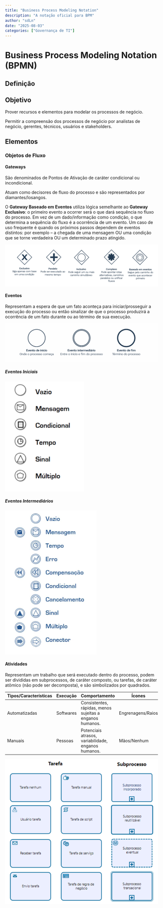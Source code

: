 ```yaml
---
title: "Business Process Modeling Notation"
description: "A notação oficial para BPM"
author: "sdLn"
date: "2025-08-03"
categories: ["Governança de TI"]
---
```



# Business Process Modeling Notation (BPMN)

## Definição

## Objetivo
Prover recursos e elementos para modelar os processos de negócio.

Permitir a compreensão dos processos de negócio por analistas de negócio, gerentes, técnicos, usuários e stakeholders.

## Elementos
### Objetos de Fluxo
#### Gateways
São denominados de Pontos de Ativação de caráter condicional ou incondicional.

Atuam como decisores de fluxo do processo e são representados por diamantes/losangos.

O **Gateway Baseado em Eventos** utiliza lógica semelhante ao **Gateway Exclusivo**: o primeiro evento a ocorrer será o que dará sequência no fluxo do processo. 
Em vez de um dado/informação como condição, o que determina a sequência do fluxo é a ocorrência de um evento. 
Um caso de uso frequente é quando os próximos passos dependem de eventos distintos: por exemplo – a chegada de uma mensagem OU uma condição que se torne verdadeira OU um determinado prazo atingido. 

![Figura 1 - Gateways Disponíveis](assets/bpmn/gateways.png)

#### Eventos
Representam a espera de que um fato aconteça para iniciar/prosseguir a execução do processo ou então sinalizar de que o processo produzirá a ocorrência de um fato durante ou ao término de sua execução.

![Figura 2 - Tipos de Eventos Disponíveis](assets/bpmn/eventos.png)

##### Eventos Iniciais
![Figura 3 - Exemplos de Eventos Iniciais](assets/bpmn/eventosiniciais.png)

##### Eventos Intermediários
![Figura 4 - Exemplos de Eventos Intermediários](assets/bpmn/eventosintermediarios.png)


#### Atividades
Representam um trabalho que será executado dentro do processo, podem ser divididas em subprocessos, de caráter composto, ou tarefas, de caráter atômico (não pode ser decomposta), e são simbolizados por quadrados.

|   Tipos/Características            | Execução  |  Comportamento                                                |     Ícones           |
|---------------|-----------|---------------------------------------------------------------|----------------------|
| Automatizadas | Softwares |      Consistentes, rápidas, menos sujeitas a enganos humanos. |    Engrenagens/Raios |
|  Manuais      | Pessoas   | Potenciais atrasos, variabilidade, enganos humanos.           |    Mãos/Nenhum       |



![Figura 5 - Atividades Disponíveis](assets/bpmn/atividades.png)




